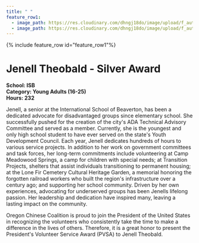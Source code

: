 ```yaml
---
title: " "
feature_row1:
  - image_path: https://res.cloudinary.com/dhngj18do/image/upload/f_auto,q_auto/v1/images/pvsa/2024_Theobald_Jenell
  - image_path: https://res.cloudinary.com/dhngj18do/image/upload/f_auto,q_auto/v1/images/activities/year_2024
---
```


{% include feature_row id="feature_row1"%}

# Jenell Theobald - Silver Award

**School: ISB**  
**Category: Young Adults (16-25)**  
**Hours: 232**  

Jenell, a senior at the International School of Beaverton, has been a dedicated advocate for disadvantaged groups since elementary school. She successfully pushed for the creation of the city's ADA Technical Advisory Committee and served as a member. Currently, she is the youngest and only high school student to have ever served on the state's Youth Development Council.
Each year, Jenell dedicates hundreds of hours to various service projects. In addition to her work on government committees and task forces, her long-term commitments include volunteering at Camp Meadowood Springs, a camp for children with special needs; at Transition Projects, shelters that assist individuals transitioning to permanent housing; at the Lone Fir Cemetery Cultural Heritage Garden, a memorial honoring the forgotten railroad workers who built the region's infrastructure over a century ago; and supporting her school community.
Driven by her own experiences, advocating for underserved groups has been Jenells lifelong passion. Her leadership and dedication have inspired many, leaving a lasting impact on the community.

Oregon Chinese Coalition is proud to join the President of the United States in recognizing the volunteers who consistently take the time to make a difference in the lives of others. Therefore, it is a great honor to present the President's Volunteer Service Award (PVSA) to Jenell Theobald.
